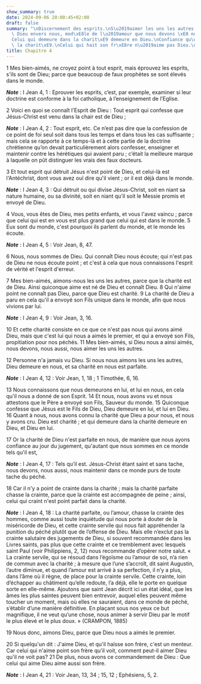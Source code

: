 ```yaml
---
show_summary: true
date: 2024-09-06 20:00:45+02:00
draft: false
summary: "\nDiscernement des esprits.\nS\u2019aimer les uns les autres.\nAmour de\
  \ Dieu envers nous, mod\xE8le de l\u2019amour que nous devons \xE0 nos fr\xE8res.\n\
  Celui qui demeure dans la charit\xE9 demeure en Dieu.\nConfiance qu\u2019inspire\
  \ la charit\xE9.\nCelui qui hait son fr\xE8re n\u2019aime pas Dieu.\n"
title: Chapitre 4
---
```





1 Mes bien-aimés, ne croyez point à tout esprit, mais éprouvez les esprits, s'ils sont de Dieu; parce que beaucoup de faux prophètes se sont élevés dans le monde.

***Note*** :  I Jean 4, 1 : Eprouver les esprits, c’est, par exemple, examiner si leur doctrine est conforme à la foi catholique, à l’enseignement de l’Eglise.

2 Voici en quoi se connaît l'Esprit de Dieu : Tout esprit qui confesse que Jésus-Christ est venu dans la chair est de Dieu ;

***Note*** :  I Jean 4, 2 : Tout esprit, etc. Ce n’est pas dire que la confession de ce point de foi seul soit dans tous les temps et dans tous les cas suffisante ; mais cela se rapporte à ce temps-là et à cette partie de la doctrine chrétienne qu’on devait particulièrement alors confesser, enseigner et maintenir contre les hérétiques qui avaient paru ; c’était la meilleure marque à laquelle on pût distinguer les vrais des faux docteurs.

3 Et tout esprit qui détruit Jésus n'est point de Dieu, et celui-là est l'Antéchrist, dont vous avez ouï dire qu'il vient ; or il est déjà dans le monde.

***Note*** :  I Jean 4, 3 : Qui détruit ou qui divise Jésus-Christ, soit en niant sa nature humaine, ou sa divinité, soit en niant qu’il soit le Messie promis et envoyé de Dieu.


4 Vous, vous êtes de Dieu, mes petits enfants, et vous l'avez vaincu ; parce que celui qui est en vous est plus grand que celui qui est dans le monde. 5 Eux sont du monde, c'est pourquoi ils parlent du monde, et le monde les écoute.

***Note*** :  I Jean 4, 5 : Voir Jean, 8, 47.

6 Nous, nous sommes de Dieu. Qui connaît Dieu nous écoute; qui n'est pas de Dieu ne nous écoute point ; et c'est à cela que nous connaissons l'esprit de vérité et l'esprit d'erreur.


7 Mes bien-aimés, aimons-nous les uns les autres, parce que la charité est de Dieu. Ainsi quiconque aime est né de Dieu et connaît Dieu. 8 Qui n'aime point ne connaît pas Dieu, parce que Dieu est charité. 9 La charité de Dieu a paru en cela qu'il a envoyé son Fils unique dans le monde, afin que nous vivions par lui.

***Note*** :  I Jean 4, 9 : Voir Jean, 3, 16.

10 Et cette charité consiste en ce que ce n'est pas nous qui avons aimé Dieu, mais que c'est lui qui nous a aimés le premier, et qui a envoyé son Fils, propitiation pour nos péchés. 11 Mes bien-aimés, si Dieu nous a ainsi aimés, nous devons, nous aussi, nous aimer les uns les autres.


12 Personne n'a jamais vu Dieu. Si nous nous aimons les uns les autres, Dieu demeure en nous, et sa charité en nous est parfaite.

***Note*** :  I Jean 4, 12 : Voir Jean, 1, 18 ; 1 Timothée, 6, 16.

13 Nous connaissons que nous demeurons en lui, et lui en nous, en cela qu'il nous a donné de son Esprit. 14 Et nous, nous avons vu et nous attestons que le Père a envoyé son Fils, Sauveur du monde. 15 Quiconque confesse que Jésus est le Fils de Dieu, Dieu demeure en lui, et lui en Dieu. 16 Quant à nous, nous avons connu la charité que Dieu a pour nous, et nous y avons cru. Dieu est charité ; et qui demeure dans la charité demeure en Dieu, et Dieu en lui.


17 Or la charité de Dieu n'est parfaite en nous, de manière que nous ayons confiance au jour du jugement, qu'autant que nous sommes en ce monde tels qu'il est,

***Note*** :  I Jean 4, 17 : Tels qu’il est. Jésus-Christ étant saint et sans tache, nous devons, nous aussi, nous maintenir dans ce monde purs de toute tache du péché.

18 Car il n'y a point de crainte dans la charité ; mais la charité parfaite chasse la crainte, parce que la crainte est accompagnée de peine ; ainsi, celui qui craint n'est point parfait dans la charité.

***Note*** :  I Jean 4, 18 : La charité parfaite, ou l’amour, chasse la crainte des hommes, comme aussi toute inquiétude qui nous porte à douter de la miséricorde de Dieu, et cette crainte servile qui nous fait appréhender la punition du péché plutôt que de l’offense de Dieu. Mais elle n’exclut pas la crainte salutaire des jugements de Dieu, si souvent recommandée dans les Livres saints, pas plus que cette crainte et ce tremblement avec lesquels saint Paul (voir Philippiens, 2, 12) nous recommande d’opérer notre salut. « La crainte servile, qui se résoud dans l’égoïsme ou l’amour de soi, n’a rien de commun avec la charité ; à mesure que l’une s’accroît, dit saint Augustin, l’autre diminue, et quand l’amour est arrivé à sa perfection, il n’y a plus, dans l’âme où il règne, de place pour la crainte servile. Cette crainte, loin d’échapper au châtiment qu’elle redoute, l’a déjà, elle le porte en quelque sorte en elle-même. Ajoutons que saint Jean décrit ici un état idéal, que les âmes les plus saintes peuvent bien
entrevoir, auquel elles peuvent même toucher un moment, mais où elles ne sauraient, dans ce monde de péché, s’établir d’une manière définitive. En plaçant sous nos yeux ce but magnifique, il ne veut qu’une chose, nous animer à servir Dieu par le motif le plus élevé et le plus doux. » (CRAMPON, 1885)

19 Nous donc, aimons Dieu, parce que Dieu nous a aimés le premier.


20 Si quelqu'un dit : J'aime Dieu, et qu'il haïsse son frère, c'est un menteur. Car celui qui n'aime point son frère qu'il voit, comment peut-il aimer Dieu qu'il ne voit pas? 21 De plus, nous avons ce commandement de Dieu : Que celui qui aime Dieu aime aussi son frère.

***Note*** :  I Jean 4, 21 : Voir Jean, 13, 34 ; 15, 12 ; Ephésiens, 5, 2.

